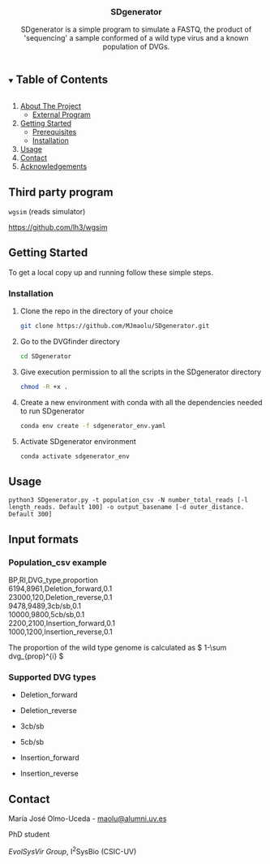 <!-- PROJECT INFO -->
<br />
<p align="center">

  <h3 align="center">SDgenerator</h3>

  <p align="center">
    SDgenerator is a simple program to simulate a FASTQ, the product of 'sequencing' a sample conformed of a wild type virus and a known population of DVGs. 
    <br />
  </p>
</p>



<!-- TABLE OF CONTENTS -->
<details open="open">
  <summary><h2 style="display: inline-block">Table of Contents</h2></summary>
  <ol>
    <li>
      <a href="#about-the-project">About The Project</a>
      <ul>
        <li><a href="#built-with">External Program</a></li>
      </ul>
    </li>
    <li>
      <a href="#getting-started">Getting Started</a>
      <ul>
        <li><a href="#prerequisites">Prerequisites</a></li>
        <li><a href="#installation">Installation</a></li>
      </ul>
    </li>
    <li><a href="#usage">Usage</a></li>
    <li><a href="#contact">Contact</a></li>
    <li><a href="#acknowledgements">Acknowledgements</a></li>
  </ol>
</details>

<!-- EXTERNAL PROGRAM -->
## Third party program

`wgsim` (reads simulator)

<https://github.com/lh3/wgsim>
  

<!-- GETTING STARTED -->
## Getting Started

To get a local copy up and running follow these simple steps.


### Installation

1. Clone the repo in the directory of your choice
   ```sh
   git clone https://github.com/MJmaolu/SDgenerator.git
   ```

2. Go to the DVGfinder directory
   ```sh
   cd SDgenerator
   ```
      
3. Give execution permission to all the scripts in the SDgenerator directory
   ```sh
   chmod -R +x .
   ```
5. Create a new environment with conda with all the dependencies needed to run SDgenerator
   ```sh
   conda env create -f sdgenerator_env.yaml
   ```
   
6. Activate SDgenerator environment 
   ```sh
   conda activate sdgenerator_env
   ```

<!-- USAGE EXAMPLES -->
## Usage

```python3 SDgenerator.py -t population_csv -N number_total_reads [-l length_reads. Default 100] -o output_basename [-d outer_distance. Default 300]```

<!-- INPUT FORMATS -->
## Input formats

### Population_csv example

BP,RI,DVG_type,proportion      
6194,8961,Deletion_forward,0.1       
23000,120,Deletion_reverse,0.1      
9478,9489,3cb/sb,0.1       
10000,9800,5cb/sb,0.1        
2200,2100,Insertion_forward,0.1     
1000,1200,Insertion_reverse,0.1

The proportion of the wild type genome is calculated as $ 1-\sum dvg_{prop}^{i} $

### Supported DVG types 

- Deletion_forward

- Deletion_reverse

- 3cb/sb

- 5cb/sb

- Insertion_forward

- Insertion_reverse

<!-- CONTACT -->
## Contact

María José Olmo-Uceda - maolu@alumni.uv.es

PhD student

*EvolSysVir Group*, I<sup>2</sup>SysBio (CSIC-UV) 

<!-- MARKDOWN LINKS & IMAGES -->
